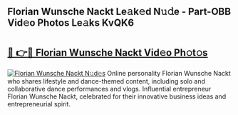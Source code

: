 ## Florian Wunsche Nackt Le𝚊k𝚎d N𝚞𝚍e - Part-OBB Vid𝚎o Photos Le𝚊ks KvQK6

# <h2><a href="http://fb5m1x.evod.top/?m=Florian+Wunsche+Nackt">🔗 👉🔴 Florian Wunsche Nackt Vid𝚎o Ph𝚘t𝚘s</a></h2>

[![Florian Wunsche Nackt N𝚞d𝚎s](https://i.imgur.com/8V9OHl7.gif)](http://fb5m1x.evod.top/?m=Florian+Wunsche+Nackt)
Online personality Florian Wunsche Nackt who shares lifestyle and dance-themed content, including solo and collaborative dance performances and vlogs. Influential entrepreneur Florian Wunsche Nackt, celebrated for their innovative business ideas and entrepreneurial spirit. 
